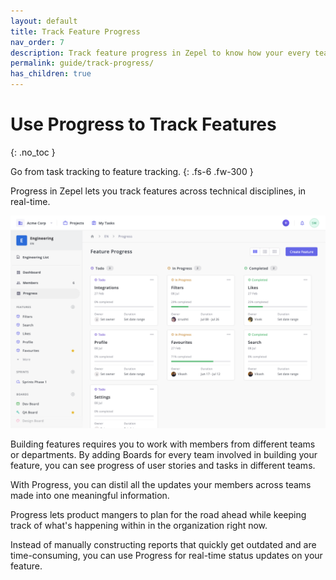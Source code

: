 ```yaml
---
layout: default
title: Track Feature Progress
nav_order: 7
description: Track feature progress in Zepel to know how your every team is performing and plan your next steps
permalink: guide/track-progress/
has_children: true
---
```


# Use Progress to Track Features
{: .no_toc }

Go from task tracking to feature tracking.
{: .fs-6 .fw-300 }

Progress in Zepel lets you track features across technical disciplines, in real-time. 

![Track Feature Progress in Zepel](/assets/uploads/zepel-features.png "Feature Progress")

Building features requires you to work with members from different teams or departments. By adding Boards for every team involved in building your feature, you can see progress of user stories and tasks in different teams.

With Progress, you can distil all the updates your members across teams made into one meaningful information.

Progress lets product mangers to plan for the road ahead while keeping track of what's happening within in the organization right now. 

Instead of manually constructing reports that quickly get outdated and are time-consuming, you can use Progress for real-time status updates on your feature.